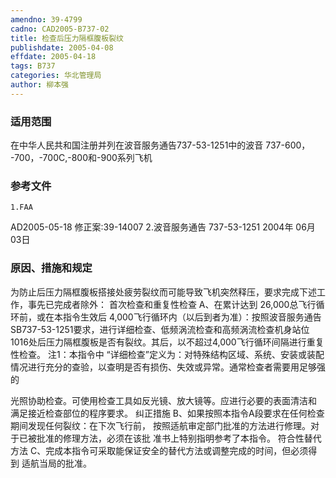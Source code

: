 ```yaml
---
amendno: 39-4799
cadno: CAD2005-B737-02
title: 检查后压力隔框腹板裂纹
publishdate: 2005-04-08
effdate: 2005-04-18
tags: B737
categories: 华北管理局
author: 柳本强
---
```


### 适用范围 
在中华人民共和国注册并列在波音服务通告737-53-1251中的波音 737-600， -700，-700C,-800和-900系列飞机

<!--more-->
### 参考文件
    1.FAA 
AD2005-05-18 修正案:39-14007 
    2.波音服务通告 737-53-1251 2004年 06月 03日

### 原因、措施和规定 
为防止后压力隔框腹板搭接处疲劳裂纹而可能导致飞机突然释压，要求完成下述工作，事先已完成者除外： 首次检查和重复性检查 
A、在累计达到 26,000总飞行循环前，或在本指令生效后 4,000飞行循环内（以后到者为准）：按照波音服务通告SB737-53-1251要求，进行详细检查、低频涡流检查和高频涡流检查机身站位1016处后压力隔框腹板是否有裂纹。其后，以不超过4,000飞行循环间隔进行重复性检查。 
注1：本指令中 “详细检查”定义为：对特殊结构区域、系统、安装或装配情况进行充分的查验，以查明是否有损伤、失效或异常。通常检查者需要用足够强的
  
光照协助检查。可使用检查工具如反光镜、放大镜等。应进行必要的表面清洁和
满足接近检查部位的程序要求。 纠正措施 B、如果按照本指令A段要求在任何检查期间发现任何裂纹：在下次飞行前，
按照适航审定部门批准的方法进行修理。对于已被批准的修理方法，必须在该批
准书上特别指明参考了本指令。 符合性替代方法 C、完成本指令可采取能保证安全的替代方法或调整完成的时间，但必须得到
适航当局的批准。 
